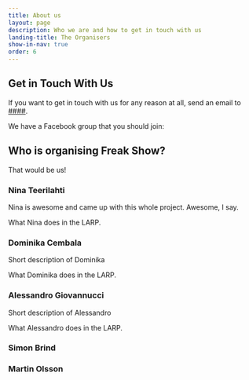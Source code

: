 ```yaml
---
title: About us
layout: page
description: Who we are and how to get in touch with us
landing-title: The Organisers
show-in-nav: true
order: 6
---
```


## Get in Touch With Us

If you want to get in touch with us for any reason at all, send an email to <a href="mailto:###">####</a>.

We have a Facebook group that you should join:

## Who is organising Freak Show?

That would be us!

### Nina Teerilahti

Nina is awesome and came up with this whole project. Awesome, I say.

What Nina does in the LARP.

### Dominika Cembala

Short description of Dominika

What Dominika does in the LARP.

### Alessandro Giovannucci

Short description of Alessandro

What Alessandro does in the LARP.

### Simon Brind

### Martin Olsson
